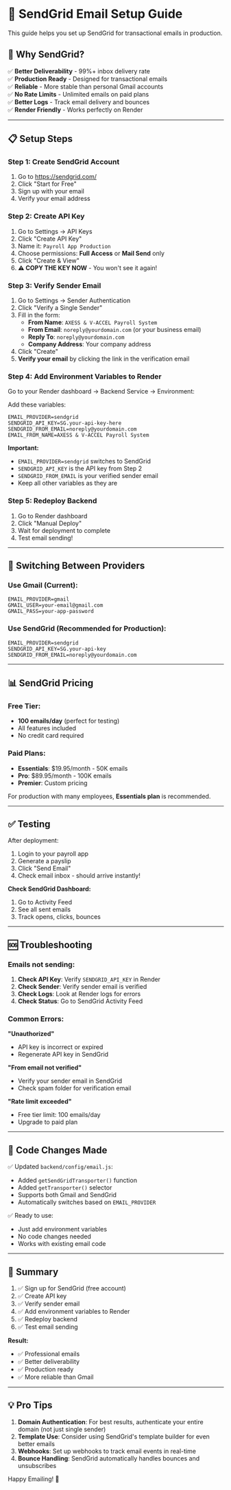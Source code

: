# 📧 SendGrid Email Setup Guide

This guide helps you set up SendGrid for transactional emails in production.

## 🎯 Why SendGrid?

✅ **Better Deliverability** - 99%+ inbox delivery rate  
✅ **Production Ready** - Designed for transactional emails  
✅ **Reliable** - More stable than personal Gmail accounts  
✅ **No Rate Limits** - Unlimited emails on paid plans  
✅ **Better Logs** - Track email delivery and bounces  
✅ **Render Friendly** - Works perfectly on Render  

---

## 📋 Setup Steps

### Step 1: Create SendGrid Account

1. Go to https://sendgrid.com/
2. Click "Start for Free"
3. Sign up with your email
4. Verify your email address

### Step 2: Create API Key

1. Go to Settings → API Keys
2. Click "Create API Key"
3. Name it: `Payroll App Production`
4. Choose permissions: **Full Access** or **Mail Send** only
5. Click "Create & View"
6. **⚠️ COPY THE KEY NOW** - You won't see it again!

### Step 3: Verify Sender Email

1. Go to Settings → Sender Authentication
2. Click "Verify a Single Sender"
3. Fill in the form:
   - **From Name**: `AXESS & V-ACCEL Payroll System`
   - **From Email**: `noreply@yourdomain.com` (or your business email)
   - **Reply To**: `noreply@yourdomain.com`
   - **Company Address**: Your company address
4. Click "Create"
5. **Verify your email** by clicking the link in the verification email

### Step 4: Add Environment Variables to Render

Go to your Render dashboard → Backend Service → Environment:

Add these variables:

```
EMAIL_PROVIDER=sendgrid
SENDGRID_API_KEY=SG.your-api-key-here
SENDGRID_FROM_EMAIL=noreply@yourdomain.com
EMAIL_FROM_NAME=AXESS & V-ACCEL Payroll System
```

**Important:**
- `EMAIL_PROVIDER=sendgrid` switches to SendGrid
- `SENDGRID_API_KEY` is the API key from Step 2
- `SENDGRID_FROM_EMAIL` is your verified sender email
- Keep all other variables as they are

### Step 5: Redeploy Backend

1. Go to Render dashboard
2. Click "Manual Deploy"
3. Wait for deployment to complete
4. Test email sending!

---

## 🔄 Switching Between Providers

### Use Gmail (Current):
```
EMAIL_PROVIDER=gmail
GMAIL_USER=your-email@gmail.com
GMAIL_PASS=your-app-password
```

### Use SendGrid (Recommended for Production):
```
EMAIL_PROVIDER=sendgrid
SENDGRID_API_KEY=SG.your-api-key
SENDGRID_FROM_EMAIL=noreply@yourdomain.com
```

---

## 📊 SendGrid Pricing

### Free Tier:
- **100 emails/day** (perfect for testing)
- All features included
- No credit card required

### Paid Plans:
- **Essentials**: $19.95/month - 50K emails
- **Pro**: $89.95/month - 100K emails
- **Premier**: Custom pricing

For production with many employees, **Essentials plan** is recommended.

---

## ✅ Testing

After deployment:

1. Login to your payroll app
2. Generate a payslip
3. Click "Send Email"
4. Check email inbox - should arrive instantly!

**Check SendGrid Dashboard:**
1. Go to Activity Feed
2. See all sent emails
3. Track opens, clicks, bounces

---

## 🆘 Troubleshooting

### Emails not sending:

1. **Check API Key**: Verify `SENDGRID_API_KEY` in Render
2. **Check Sender**: Verify sender email is verified
3. **Check Logs**: Look at Render logs for errors
4. **Check Status**: Go to SendGrid Activity Feed

### Common Errors:

**"Unauthorized"**
- API key is incorrect or expired
- Regenerate API key in SendGrid

**"From email not verified"**
- Verify your sender email in SendGrid
- Check spam folder for verification email

**"Rate limit exceeded"**
- Free tier limit: 100 emails/day
- Upgrade to paid plan

---

## 📝 Code Changes Made

✅ Updated `backend/config/email.js`:
- Added `getSendGridTransporter()` function
- Added `getTransporter()` selector
- Supports both Gmail and SendGrid
- Automatically switches based on `EMAIL_PROVIDER`

✅ Ready to use:
- Just add environment variables
- No code changes needed
- Works with existing email code

---

## 🎯 Summary

1. ✅ Sign up for SendGrid (free account)
2. ✅ Create API key
3. ✅ Verify sender email
4. ✅ Add environment variables to Render
5. ✅ Redeploy backend
6. ✅ Test email sending

**Result:**
- ✅ Professional emails
- ✅ Better deliverability
- ✅ Production ready
- ✅ More reliable than Gmail

---

## 💡 Pro Tips

1. **Domain Authentication**: For best results, authenticate your entire domain (not just single sender)
2. **Template Use**: Consider using SendGrid's template builder for even better emails
3. **Webhooks**: Set up webhooks to track email events in real-time
4. **Bounce Handling**: SendGrid automatically handles bounces and unsubscribes

Happy Emailing! 📧

